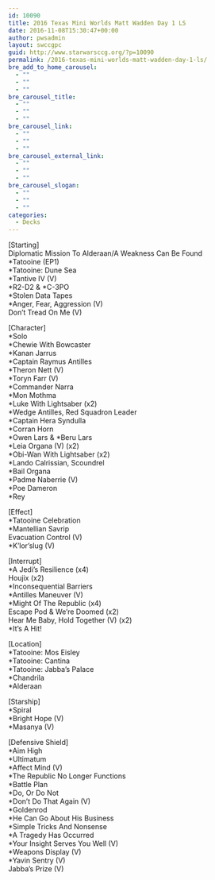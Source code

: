 ```yaml
---
id: 10090
title: 2016 Texas Mini Worlds Matt Wadden Day 1 LS
date: 2016-11-08T15:30:47+00:00
author: pwsadmin
layout: swccgpc
guid: http://www.starwarsccg.org/?p=10090
permalink: /2016-texas-mini-worlds-matt-wadden-day-1-ls/
bre_add_to_home_carousel:
  - ""
  - ""
  - ""
bre_carousel_title:
  - ""
  - ""
  - ""
bre_carousel_link:
  - ""
  - ""
  - ""
bre_carousel_external_link:
  - ""
  - ""
  - ""
bre_carousel_slogan:
  - ""
  - ""
  - ""
categories:
  - Decks
---
```

[Starting]  
Diplomatic Mission To Alderaan/A Weakness Can Be Found  
*Tatooine (EP1)  
*Tatooine: Dune Sea  
*Tantive IV (V)  
\*R2-D2 & \*C-3PO  
*Stolen Data Tapes  
*Anger, Fear, Aggression (V)  
Don&#8217;t Tread On Me (V)

[Character]  
*Solo  
*Chewie With Bowcaster  
*Kanan Jarrus  
*Captain Raymus Antilles  
*Theron Nett (V)  
*Toryn Farr (V)  
*Commander Narra  
*Mon Mothma  
*Luke With Lightsaber (x2)  
*Wedge Antilles, Red Squadron Leader  
*Captain Hera Syndulla  
*Corran Horn  
\*Owen Lars & \*Beru Lars  
*Leia Organa (V) (x2)  
*Obi-Wan With Lightsaber (x2)  
*Lando Calrissian, Scoundrel  
*Bail Organa  
*Padme Naberrie (V)  
*Poe Dameron  
*Rey

[Effect]  
*Tatooine Celebration  
*Mantellian Savrip  
Evacuation Control (V)  
*K&#8217;lor&#8217;slug (V)

[Interrupt]  
*A Jedi&#8217;s Resilience (x4)  
Houjix (x2)  
*Inconsequential Barriers  
*Antilles Maneuver (V)  
*Might Of The Republic (x4)  
Escape Pod & We&#8217;re Doomed (x2)  
Hear Me Baby, Hold Together (V) (x2)  
*It&#8217;s A Hit!

[Location]  
*Tatooine: Mos Eisley  
*Tatooine: Cantina  
*Tatooine: Jabba&#8217;s Palace  
*Chandrila  
*Alderaan

[Starship]  
*Spiral  
*Bright Hope (V)  
*Masanya (V)

[Defensive Shield]  
*Aim High  
*Ultimatum  
*Affect Mind (V)  
*The Republic No Longer Functions  
*Battle Plan  
*Do, Or Do Not  
*Don&#8217;t Do That Again (V)  
*Goldenrod  
*He Can Go About His Business  
*Simple Tricks And Nonsense  
*A Tragedy Has Occurred  
*Your Insight Serves You Well (V)  
*Weapons Display (V)  
*Yavin Sentry (V)  
Jabba&#8217;s Prize (V)